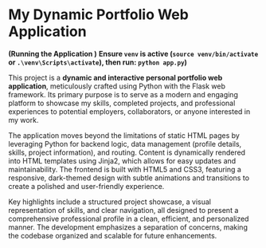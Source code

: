 # My Dynamic Portfolio Web Application

**(Running the Application )**
**Ensure `venv` is active (`source venv/bin/activate` or `.\venv\Scripts\activate`), then run: `python app.py`)**

This project is a **dynamic and interactive personal portfolio web application**, meticulously crafted using Python with the Flask web framework. Its primary purpose is to serve as a modern and engaging platform to showcase my skills, completed projects, and professional experiences to potential employers, collaborators, or anyone interested in my work.

The application moves beyond the limitations of static HTML pages by leveraging Python for backend logic, data management (profile details, skills, project information), and routing. Content is dynamically rendered into HTML templates using Jinja2, which allows for easy updates and maintainability. The frontend is built with HTML5 and CSS3, featuring a responsive, dark-themed design with subtle animations and transitions to create a polished and user-friendly experience.

Key highlights include a structured project showcase, a visual representation of skills, and clear navigation, all designed to present a comprehensive professional profile in a clean, efficient, and personalized manner. The development emphasizes a separation of concerns, making the codebase organized and scalable for future enhancements.
